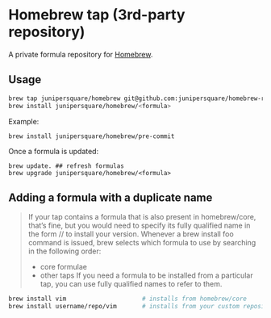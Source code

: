 
# Homebrew tap (3rd-party repository)

A private formula repository for [Homebrew](https://docs.brew.sh/).

## Usage

```bash
brew tap junipersquare/homebrew git@github.com:junipersquare/homebrew-repo.git  
brew install junipersquare/homebrew/<formula>
```

Example: 
```
brew install junipersquare/homebrew/pre-commit
```

Once a formula is updated:

```
brew update. ## refresh formulas
brew upgrade junipersquare/homebrew/<formula>
```

## Adding a formula with a duplicate name
> If your tap contains a formula that is also present in homebrew/core, that’s fine, but you would need to specify 
> its fully qualified name in the form <user>/<repo>/<formula> to install your version.
> Whenever a brew install foo command is issued, brew selects which formula to use by searching in the following order:
> - core formulae
> - other taps
> If you need a formula to be installed from a particular tap, you can use fully qualified names to refer to them.

```bash
brew install vim                     # installs from homebrew/core
brew install username/repo/vim       # installs from your custom repository
```

